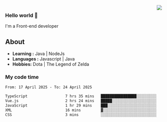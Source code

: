 <img align='right' src="https://github-readme-stats.vercel.app/api?username=jumodada&show_icons=true&theme=vue">

### Hello world 👋

I'm a Front-end developer 
    
## About
-  **Learning :** Java | NodeJs
-  **Languages :** Javascript | Java
-  **Hobbies:** Dota | The Legend of Zelda

### My code time

<!--START_SECTION:waka-->

```txt
From: 17 April 2025 - To: 24 April 2025

TypeScript                 7 hrs 35 mins   ████████████████░░░░░░░░░   63.75 %
Vue.js                     2 hrs 24 mins   █████░░░░░░░░░░░░░░░░░░░░   20.20 %
JavaScript                 1 hr 29 mins    ███░░░░░░░░░░░░░░░░░░░░░░   12.59 %
XML                        16 mins         ▓░░░░░░░░░░░░░░░░░░░░░░░░   02.26 %
CSS                        3 mins          ░░░░░░░░░░░░░░░░░░░░░░░░░   00.51 %
```

<!--END_SECTION:waka-->
